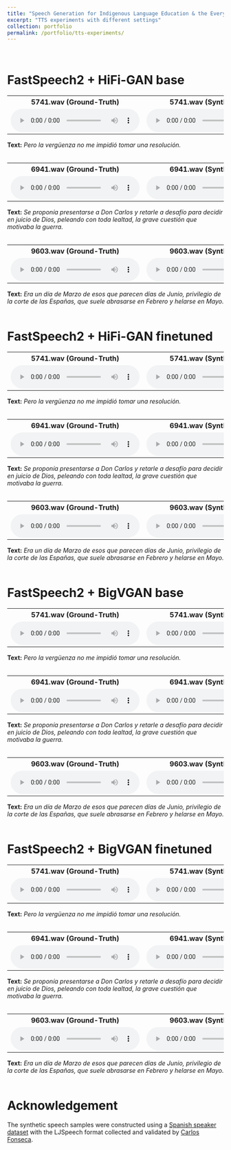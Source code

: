 ```yaml
---
title: "Speech Generation for Indigenous Language Education & the EveryVoice TTS Toolkit"
excerpt: "TTS experiments with different settings"
collection: portfolio
permalink: /portfolio/tts-experiments/
---
```

<br>

# FastSpeech2 + HiFi-GAN base

<table>
  <tbody>
    <tr>
      <th style="text-align: center">5741.wav (Ground-Truth) </th>
      <th style="text-align: center">5741.wav (Synthesized) </th>
    </tr>
    <tr>
      <td style="text-align: center"><audio controls="controls">
          <source src="/files/audios/ground-truth/5741.wav" autoplay="">
        </audio></td>
      <td style="text-align: center"><audio controls="controls">
          <source src="/files/audios/HiFiGAN/base/5741.wav" autoplay="">
        </audio></td>
    </tr>
  </tbody>
</table>
<div>
  <b>Text:</b> 
  <em>
  Pero la vergüenza no me impidió tomar una resolución.
  </em>
</div>
<br>

<table>
  <tbody>
    <tr>
      <th style="text-align: center">6941.wav (Ground-Truth) </th>
      <th style="text-align: center">6941.wav (Synthesized) </th>
    </tr>
    <tr>
      <td style="text-align: center"><audio controls="controls">
          <source src="/files/audios/ground-truth/6941.wav" autoplay="">
        </audio></td>
      <td style="text-align: center"><audio controls="controls">
          <source src="/files/audios/HiFiGAN/base/6941.wav" autoplay="">
        </audio></td>
    </tr>
  </tbody>
</table>
<div>
  <b>Text:</b> 
  <em>
  Se proponía presentarse a Don Carlos y retarle a desafío para decidir en juicio de Dios, peleando con toda lealtad, la grave cuestión que motivaba la guerra.
  </em>
</div>
<br>

<table>
  <tbody>
    <tr>
      <th style="text-align: center">9603.wav (Ground-Truth) </th>
      <th style="text-align: center">9603.wav (Synthesized) </th>
    </tr>
    <tr>
      <td style="text-align: center"><audio controls="controls">
          <source src="/files/audios/ground-truth/9603.wav" autoplay="">
        </audio></td>
      <td style="text-align: center"><audio controls="controls">
          <source src="/files/audios/HiFiGAN/base/9603.wav" autoplay="">
        </audio></td>
    </tr>
  </tbody>
</table>
<div>
  <b>Text:</b> 
  <em>
  Era un día de Marzo de esos que parecen días de Junio, privilegio de la corte de las Españas, que suele abrasarse en Febrero y helarse en Mayo.
  </em>
</div>
<br>

# FastSpeech2 + HiFi-GAN finetuned

<table>
  <tbody>
    <tr>
      <th style="text-align: center">5741.wav (Ground-Truth) </th>
      <th style="text-align: center">5741.wav (Synthesized) </th>
    </tr>
    <tr>
      <td style="text-align: center"><audio controls="controls">
          <source src="/files/audios/ground-truth/5741.wav" autoplay="">
        </audio></td>
      <td style="text-align: center"><audio controls="controls">
          <source src="/files/audios/HiFiGAN/finetuned/5741.wav" autoplay="">
        </audio></td>
    </tr>
  </tbody>
</table>
<div>
  <b>Text:</b> 
  <em>
  Pero la vergüenza no me impidió tomar una resolución.
  </em>
</div>
<br>

<table>
  <tbody>
    <tr>
      <th style="text-align: center">6941.wav (Ground-Truth) </th>
      <th style="text-align: center">6941.wav (Synthesized) </th>
    </tr>
    <tr>
      <td style="text-align: center"><audio controls="controls">
          <source src="/files/audios/ground-truth/6941.wav" autoplay="">
        </audio></td>
      <td style="text-align: center"><audio controls="controls">
          <source src="/files/audios/HiFiGAN/finetuned/6941.wav" autoplay="">
        </audio></td>
    </tr>
  </tbody>
</table>
<div>
  <b>Text:</b> 
  <em>
  Se proponía presentarse a Don Carlos y retarle a desafío para decidir en juicio de Dios, peleando con toda lealtad, la grave cuestión que motivaba la guerra.
  </em>
</div>
<br>

<table>
  <tbody>
    <tr>
      <th style="text-align: center">9603.wav (Ground-Truth) </th>
      <th style="text-align: center">9603.wav (Synthesized) </th>
    </tr>
    <tr>
      <td style="text-align: center"><audio controls="controls">
          <source src="/files/audios/ground-truth/9603.wav" autoplay="">
        </audio></td>
      <td style="text-align: center"><audio controls="controls">
          <source src="/files/audios/HiFiGAN/finetuned/9603.wav" autoplay="">
        </audio></td>
    </tr>
  </tbody>
</table>
<div>
  <b>Text:</b> 
  <em>
  Era un día de Marzo de esos que parecen días de Junio, privilegio de la corte de las Españas, que suele abrasarse en Febrero y helarse en Mayo.
  </em>
</div>
<br>

# FastSpeech2 + BigVGAN base

<table>
  <tbody>
    <tr>
      <th style="text-align: center">5741.wav (Ground-Truth) </th>
      <th style="text-align: center">5741.wav (Synthesized) </th>
    </tr>
    <tr>
      <td style="text-align: center"><audio controls="controls">
          <source src="/files/audios/ground-truth/5741.wav" autoplay="">
        </audio></td>
      <td style="text-align: center"><audio controls="controls">
          <source src="/files/audios/BigVGAN/base/5741.wav" autoplay="">
        </audio></td>
    </tr>
  </tbody>
</table>
<div>
  <b>Text:</b> 
  <em>
  Pero la vergüenza no me impidió tomar una resolución.
  </em>
</div>
<br>

<table>
  <tbody>
    <tr>
      <th style="text-align: center">6941.wav (Ground-Truth) </th>
      <th style="text-align: center">6941.wav (Synthesized) </th>
    </tr>
    <tr>
      <td style="text-align: center"><audio controls="controls">
          <source src="/files/audios/ground-truth/6941.wav" autoplay="">
        </audio></td>
      <td style="text-align: center"><audio controls="controls">
          <source src="/files/audios/BigVGAN/base/6941.wav" autoplay="">
        </audio></td>
    </tr>
  </tbody>
</table>
<div>
  <b>Text:</b> 
  <em>
  Se proponía presentarse a Don Carlos y retarle a desafío para decidir en juicio de Dios, peleando con toda lealtad, la grave cuestión que motivaba la guerra.
  </em>
</div>
<br>

<table>
  <tbody>
    <tr>
      <th style="text-align: center">9603.wav (Ground-Truth) </th>
      <th style="text-align: center">9603.wav (Synthesized) </th>
    </tr>
    <tr>
      <td style="text-align: center"><audio controls="controls">
          <source src="/files/audios/ground-truth/9603.wav" autoplay="">
        </audio></td>
      <td style="text-align: center"><audio controls="controls">
          <source src="/files/audios/BigVGAN/base/9603.wav" autoplay="">
        </audio></td>
    </tr>
  </tbody>
</table>
<div>
  <b>Text:</b> 
  <em>
  Era un día de Marzo de esos que parecen días de Junio, privilegio de la corte de las Españas, que suele abrasarse en Febrero y helarse en Mayo.
  </em>
</div>
<br>

# FastSpeech2 + BigVGAN finetuned

<table>
  <tbody>
    <tr>
      <th style="text-align: center">5741.wav (Ground-Truth) </th>
      <th style="text-align: center">5741.wav (Synthesized) </th>
    </tr>
    <tr>
      <td style="text-align: center"><audio controls="controls">
          <source src="/files/audios/ground-truth/5741.wav" autoplay="">
        </audio></td>
      <td style="text-align: center"><audio controls="controls">
          <source src="/files/audios/BigVGAN/finetuned/5741.wav" autoplay="">
        </audio></td>
    </tr>
  </tbody>
</table>
<div>
  <b>Text:</b> 
  <em>
  Pero la vergüenza no me impidió tomar una resolución.
  </em>
</div>
<br>

<table>
  <tbody>
    <tr>
      <th style="text-align: center">6941.wav (Ground-Truth) </th>
      <th style="text-align: center">6941.wav (Synthesized) </th>
    </tr>
    <tr>
      <td style="text-align: center"><audio controls="controls">
          <source src="/files/audios/ground-truth/6941.wav" autoplay="">
        </audio></td>
      <td style="text-align: center"><audio controls="controls">
          <source src="/files/audios/BigVGAN/finetuned/6941.wav" autoplay="">
        </audio></td>
    </tr>
  </tbody>
</table>
<div>
  <b>Text:</b> 
  <em>
  Se proponía presentarse a Don Carlos y retarle a desafío para decidir en juicio de Dios, peleando con toda lealtad, la grave cuestión que motivaba la guerra.
  </em>
</div>
<br>

<table>
  <tbody>
    <tr>
      <th style="text-align: center">9603.wav (Ground-Truth) </th>
      <th style="text-align: center">9603.wav (Synthesized) </th>
    </tr>
    <tr>
      <td style="text-align: center"><audio controls="controls">
          <source src="/files/audios/ground-truth/9603.wav" autoplay="">
        </audio></td>
      <td style="text-align: center"><audio controls="controls">
          <source src="/files/audios/BigVGAN/finetuned/9603.wav" autoplay="">
        </audio></td>
    </tr>
  </tbody>
</table>
<div>
  <b>Text:</b> 
  <em>
  Era un día de Marzo de esos que parecen días de Junio, privilegio de la corte de las Españas, que suele abrasarse en Febrero y helarse en Mayo.
  </em>
</div>
<br>

# Acknowledgement
The synthetic speech samples were constructed using a [Spanish speaker dataset](https://discourse.mozilla.org/t/sharing-my-100h-of-single-speaker-spanish/45288) with the LJSpeech format collected and validated by [Carlos Fonseca](https://github.com/carlfm01).

